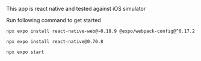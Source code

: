 This app is react native and tested against iOS simulator

Run following command to get started



```
npx expo install react-native-web@~0.18.9 @expo/webpack-config@^0.17.2
```

```
npx expo install react-native@0.70.8
```

```
npx expo start
```
